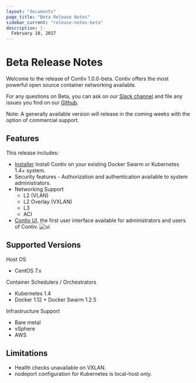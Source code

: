 ```yaml
---
layout: "documents"
page_title: "Beta Release Notes"
sidebar_current: "release-notes-beta"
description: |-
  February 10, 2017
---
```


# Beta Release Notes

Welcome to the release of Contiv 1.0.0-beta. Contiv offers the most powerful open source container networking available. 

For any questions on Beta, you can ask on our [Slack channel](https://contiv.slack.com) and file any issues you find on our [Github](https://github.com/contiv).

Note: A generally available version will release in the coming weeks with the option of commercial support.


## Features

This release includes:

- [Installer](https://github.com/contiv/install) Install Contiv on your existing Docker Swarm or Kubernetes 1.4+ system.
- Security features - Authorization and authentication available to system administrators.
- Networking Support
	- L2 (VLAN)
	- L2 Overlay (VXLAN)
	- L3
	- ACI
- [Contiv UI](https://github.com/contiv/contiv-ui), the first user interface available for administrators and users of Contiv. 
![ui](/assets/images/Dashboard.png)


## Supported Versions

Host OS

- CentOS 7.x

Container Schedulers / Orchestrators

- Kubernetes 1.4 
- Docker 1.12 + Docker Swarm 1.2.5

Infrastructure Support

- Bare metal
- vSphere
- AWS


## Limitations

- Health checks unavailable on VXLAN.
- nodeport configuration for Kubernetes is local-host only.  
 